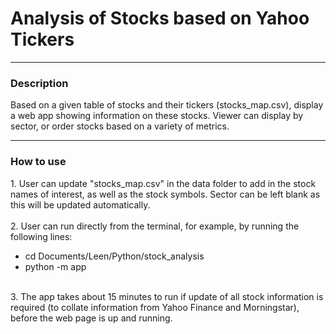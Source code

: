 <html>
<h1> Analysis of Stocks based on Yahoo Tickers </h1>
<hr>

<h3> Description </h3>
Based on a given table of stocks and their tickers (stocks_map.csv), display a web app showing information on these stocks. Viewer can display by sector, or order stocks based on a variety of metrics.
<hr>

<h3> How to use </h3>
1. User can update "stocks_map.csv" in the data folder to add in the stock names of interest, as well as the stock symbols. Sector can be left blank as this will be updated automatically. <br>
<br>
2. User can run directly from the terminal, for example, by running the following lines:

- cd Documents/Leen/Python/stock_analysis
- python -m app

<br>
3. The app takes about 15 minutes to run if update of all stock information is required (to collate information from Yahoo Finance and Morningstar), before the web page is up and running.

</html>

